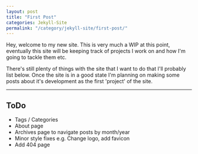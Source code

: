 ```yaml
---
layout: post
title: "First Post"
categories: Jekyll-Site
permalink: "/category/jekyll-site/first-post/"
---
```

Hey, welcome to my new site. This is very much a WIP at this point, eventually this site will be keeping track of projects I work on and how I'm going to tackle them etc.

There's still plenty of things with the site that I want to do that I'll probably list below. Once the site is in a good state I'm planning on making some posts about it's development as the first 'project' of the site.

---
## ToDo
- Tags / Categories
- About page
- Archives page to navigate posts by month/year
- Minor style fixes e.g. Change logo, add favicon
- Add 404 page